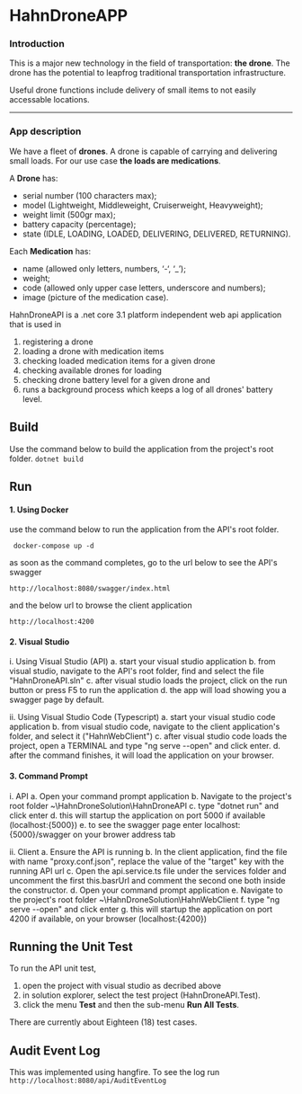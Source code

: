 # HahnDroneAPP

### Introduction

This is a major new technology in the field of transportation: **the drone**. The drone has the potential to leapfrog traditional transportation infrastructure.

Useful drone functions include delivery of small items to not easily accessable locations.

---

### App description

We have a fleet of **drones**. A drone is capable of carrying and delivering small loads. For our use case **the loads are medications**.

A **Drone** has:
- serial number (100 characters max);
- model (Lightweight, Middleweight, Cruiserweight, Heavyweight);
- weight limit (500gr max);
- battery capacity (percentage);
- state (IDLE, LOADING, LOADED, DELIVERING, DELIVERED, RETURNING).

Each **Medication** has: 
- name (allowed only letters, numbers, ‘-‘, ‘_’);
- weight;
- code (allowed only upper case letters, underscore and numbers);
- image (picture of the medication case).


HahnDroneAPI is a .net core 3.1 platform independent web api application that is used in
1. registering a drone
2. loading a drone with medication items
3. checking loaded medication items for a given drone
4. checking available drones for loading
5. checking drone battery level for a given drone and 
6. runs a background process which keeps a log of all drones' battery level.

## Build
Use the command below to build the application from the project's root folder.
``` dotnet build ```

## Run

#### 1. Using Docker
   use the command below to run the application from the API's root folder.
   
   ``` docker-compose up -d```

   as soon as the command completes, go to the url below to see the API's swagger
   
   ```http://localhost:8080/swagger/index.html```

   and the below url to browse the client application

   ```http://localhost:4200```

#### 2. Visual Studio
   i. Using Visual Studio (API)
      a. start your visual studio application
      b. from visual studio, navigate to the API's root folder, find and select the file "HahnDroneAPI.sln"
      c. after visual studio loads the project, click on the run button or press F5 to run the application
      d. the app will load showing you a swagger page by default.

   ii. Using Visual Studio Code (Typescript)
      a. start your visual studio code application
      b. from visual studio code, navigate to the client application's folder, and select it ("HahnWebClient")
      c. after visual studio code loads the project, open a TERMINAL and type "ng serve --open" and click enter.
      d. after the command finishes, it will load the application on your browser.

#### 3. Command Prompt
   i. API
      a. Open your command prompt application
      b. Navigate to the project's root folder ~\HahnDroneSolution\HahnDroneAPI
      c. type "dotnet run" and click enter
      d. this will startup the application on port 5000 if available (localhost:{5000})
      e. to see the swagger page enter localhost:{5000}/swagger on your brower address tab

   ii. Client
      a. Ensure the API is running
      b. In the client application, find the file with name "proxy.conf.json", replace the value of the "target" key with the running API url
      c. Open the api.service.ts file under the services folder and uncomment the first this.basrUrl and comment the second one both inside the constructor.
      d. Open your command prompt application 
      e. Navigate to the project's root folder ~\HahnDroneSolution\HahnWebClient
      f. type "ng serve --open" and click enter
      g. this will startup the application on port 4200 if available, on your browser (localhost:{4200})


## Running the Unit Test
To run the API unit test, 
1. open the project with visual studio as decribed above
2. in solution explorer, select the test project (HahnDroneAPI.Test).
3. click the menu **Test** and then the sub-menu **Run All Tests**.

There are currently about Eighteen (18) test cases.

## Audit Event Log
This was implemented using hangfire. To see the log run 
```http://localhost:8080/api/AuditEventLog```
